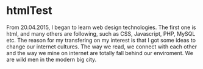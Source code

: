 # htmlTest
From 20.04.2015, I began to learn web design technologies. The first one is html, and many others are following, such as CSS, Javascript, PHP, MySQL etc. The reason for my transfering on my interest is that I got some ideas to change our internet cultures. The way we read, we connect with each other and the way we mine on internet are totally fall behind our enviroment. We are wild men in the modern big city. 
